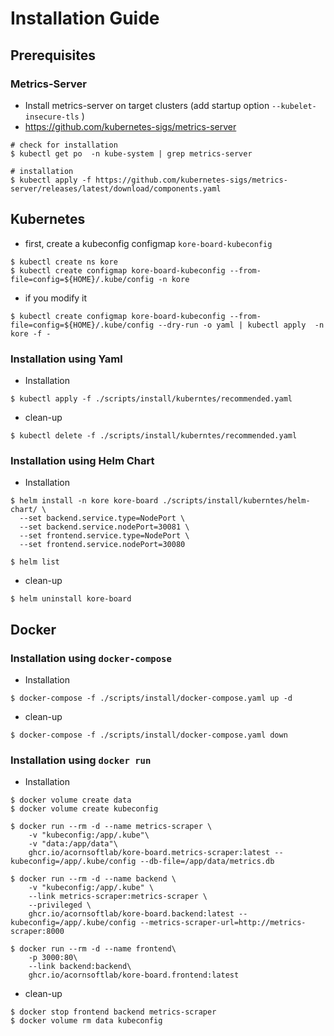 # Installation Guide

## Prerequisites

### Metrics-Server

* Install metrics-server on target clusters (add startup option `--kubelet-insecure-tls` )
* https://github.com/kubernetes-sigs/metrics-server

```
# check for installation
$ kubectl get po  -n kube-system | grep metrics-server

# installation
$ kubectl apply -f https://github.com/kubernetes-sigs/metrics-server/releases/latest/download/components.yaml
```

## Kubernetes

* first, create a kubeconfig configmap `kore-board-kubeconfig`

```
$ kubectl create ns kore
$ kubectl create configmap kore-board-kubeconfig --from-file=config=${HOME}/.kube/config -n kore
```

* if you modify it

```
$ kubectl create configmap kore-board-kubeconfig --from-file=config=${HOME}/.kube/config --dry-run -o yaml | kubectl apply  -n kore -f -
```

### Installation using Yaml

* Installation
```
$ kubectl apply -f ./scripts/install/kuberntes/recommended.yaml
```

* clean-up
```
$ kubectl delete -f ./scripts/install/kuberntes/recommended.yaml
```

### Installation using Helm Chart


* Installation

```
$ helm install -n kore kore-board ./scripts/install/kuberntes/helm-chart/ \
  --set backend.service.type=NodePort \
  --set backend.service.nodePort=30081 \
  --set frontend.service.type=NodePort \
  --set frontend.service.nodePort=30080

$ helm list
```

* clean-up
```
$ helm uninstall kore-board
```

## Docker

### Installation using `docker-compose`

* Installation
```
$ docker-compose -f ./scripts/install/docker-compose.yaml up -d
```

* clean-up
```
$ docker-compose -f ./scripts/install/docker-compose.yaml down
```

### Installation using `docker run`

* Installation

```
$ docker volume create data
$ docker volume create kubeconfig

$ docker run --rm -d --name metrics-scraper \
    -v "kubeconfig:/app/.kube"\
    -v "data:/app/data"\
    ghcr.io/acornsoftlab/kore-board.metrics-scraper:latest --kubeconfig=/app/.kube/config --db-file=/app/data/metrics.db

$ docker run --rm -d --name backend \
    -v "kubeconfig:/app/.kube" \
    --link metrics-scraper:metrics-scraper \
    --privileged \
    ghcr.io/acornsoftlab/kore-board.backend:latest --kubeconfig=/app/.kube/config --metrics-scraper-url=http://metrics-scraper:8000

$ docker run --rm -d --name frontend\
    -p 3000:80\
    --link backend:backend\
    ghcr.io/acornsoftlab/kore-board.frontend:latest
```

* clean-up
```
$ docker stop frontend backend metrics-scraper
$ docker volume rm data kubeconfig
```

